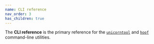 ```yaml
---
name: CLI reference
nav_order: 3
has_children: true
---
```


The **CLI reference** is the primary reference for the [`unicorntool`](./unicorntool.md) and [`hoof`](./hoof.md) command-line utilities.
